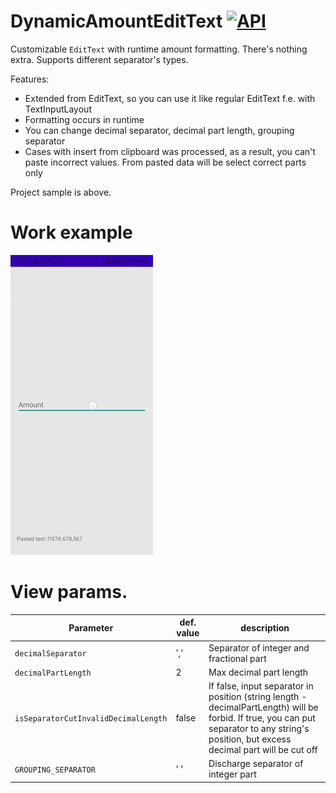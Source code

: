 # DynamicAmountEditText [![API](https://img.shields.io/badge/API-16%2B-brightgreen.svg?style=flat)](https://android-arsenal.com/api?level=16)

Customizable `EditText` with runtime amount formatting. There's nothing extra. Supports different separator's types.

Features:
- Extended from EditText, so you can use it like regular EditText f.e. with TextInputLayout
- Formatting occurs in runtime
- You can change decimal separator, decimal part length, grouping separator
- Cases with insert from clipboard was processed, as a result, you can't paste incorrect values. From pasted data will be select correct parts only 

Project sample is above.

# Work example
![](/images/video-2020-08-23-13-21-13.gif)

# View params.

| Parameter | def. value | description |
| ------------- | ------------- | ------------- |
| `decimalSeparator`  | ',' | Separator of integer and fractional part |
| `decimalPartLength`  | 2  | Max decimal part length |
| `isSeparatorCutInvalidDecimalLength`  | false | If false, input separator in position (string length - decimalPartLength) will be forbid. If true, you can put separator to any string's position, but excess decimal part will be cut off  |
| `GROUPING_SEPARATOR`  |  ' ' | Discharge separator of integer part  |

